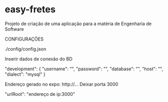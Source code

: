 # easy-fretes

Projeto de criação de uma aplicação para a matéria de Engenharia de Software

CONFIGURAÇÕES

./config/config.json

Inserir dados de conexão do BD

"development": {
  "username": "",
  "password": "",
  "database": "",
  "host": "",
  "dialect": "mysql"
}

Endereço gerado no expo: http://...
Deixar porta 3000

"urlRoot": "endereço de ip:3000"

